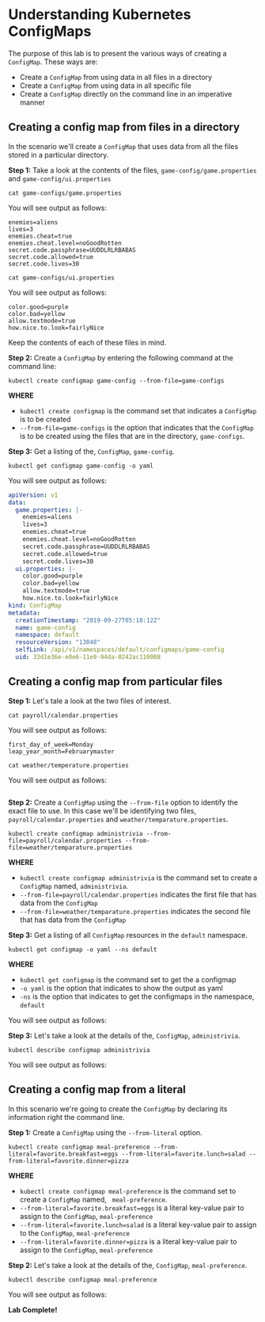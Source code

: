 # Understanding Kubernetes ConfigMaps

The purpose of this lab is to present the various ways of creating a `ConfigMap`. These ways are:

* Create a `ConfigMap` from using data in all files in a directory
* Create a `ConfigMap` from using data in all specific file
* Create a `ConfigMap` directly on the command line in an imperative manner

## Creating a config map from files in a directory

In the scenario we'll create a `ConfigMap` that uses data from all the files
stored in a particular directory.

**Step 1:** Take a look at the contents of the files, `game-config/game.properties` and
`game-config/ui.properties`

`cat game-configs/game.properties`

You will see output as follows:

```text
enemies=aliens
lives=3
enemies.cheat=true
enemies.cheat.level=noGoodRotten
secret.code.passphrase=UUDDLRLRBABAS
secret.code.allowed=true
secret.code.lives=30
```
`cat game-configs/ui.properties`


You will see output as follows:

```text
color.good=purple
color.bad=yellow
allow.textmode=true
how.nice.to.look=fairlyNice
```
Keep the contents of each of these files in mind.

**Step 2:** Create a `ConfigMap` by entering the following command at the command line:

`kubectl create configmap game-config --from-file=game-configs`

**WHERE**

* `kubectl create configmap` is the command set that indicates a `ConfigMap` is to be created
* `--from-file=game-configs` is the option that indicates that the `ConfigMap` is to be created using the files that
are in the directory, `game-configs`.

**Step 3:** Get a listing of the, `ConfigMap`, `game-config`.

`kubectl get configmap game-config -o yaml`

You will see output as follows:
```yaml
apiVersion: v1
data:
  game.properties: |-
    enemies=aliens
    lives=3
    enemies.cheat=true
    enemies.cheat.level=noGoodRotten
    secret.code.passphrase=UUDDLRLRBABAS
    secret.code.allowed=true
    secret.code.lives=30
  ui.properties: |-
    color.good=purple
    color.bad=yellow
    allow.textmode=true
    how.nice.to.look=fairlyNice
kind: ConfigMap
metadata:
  creationTimestamp: "2019-09-27T05:18:12Z"
  name: game-config
  namespace: default
  resourceVersion: "13048"
  selfLink: /api/v1/namespaces/default/configmaps/game-config
  uid: 33d1e36e-e0e6-11e9-94da-0242ac110008
```
## Creating a config map from particular files

**Step 1:** Let's tale a look at the two files of interest.

`cat payroll/calendar.properties`

You will see output as follows:
```text
first_day_of_week=Monday
leap_year_month=Februarymaster
```

`cat weather/temperature.properties`

You will see output as follows:
```text

```

**Step 2:** Create a `ConfigMap` using the `--from-file` option to identify the exact file to use. In this case
we'll be identifying two files, `payroll/calendar.properties` and  `weather/temparature.properties`.

`kubectl create configmap administrivia --from-file=payroll/calendar.properties --from-file=weather/temparature.properties`

**WHERE**

* `kubectl create configmap administrivia` is the command set to create a `ConfigMap` named, `administrivia`.
* `--from-file=payroll/calendar.properties` indicates the first file that has data from the `ConfigMap`
* `--from-file=weather/temparature.properties` indicates the second file that has data from the `ConfigMap`

**Step 3:** Get a listing of all `ConfigMap` resources in the `default` namespace.

`kubectl get configmap -o yaml --ns default`

**WHERE**

* `kubectl get configmap` is the command set to get the a configmap
* `-o yaml` is the option that indicates to show the output as yaml
* `-ns` is the option that indicates to get the configmaps in the namespace, `default`

You will see output as follows:

**Step 3:** Let's take a look at the details of the, `ConfigMap`, `administrivia`.

`kubectl describe configmap administrivia`

You will see output as follows:

## Creating a config map from a literal

In this scenario we're going to create the `ConfigMap` by declaring its information right the command line.

**Step 1:** Create a `ConfigMap` using the `--from-literal` option.

`kubectl create configmap meal-preference --from-literal=favorite.breakfast=eggs --from-literal=favorite.lunch=salad --from-literal=favorite.dinner=pizza`

**WHERE**

* `kubectl create configmap meal-preference` is the command set to create a `ConfigMap` named, ` meal-preference`.
* `--from-literal=favorite.breakfast=eggs` is a literal key-value pair to assign to the `ConfigMap`, `meal-preference`
* `--from-literal=favorite.lunch=salad` is a literal key-value pair to assign to the `ConfigMap`, `meal-preference`
* `--from-literal=favorite.dinner=pizza` is a literal key-value pair to assign to the `ConfigMap`, `meal-preference`

**Step 2:** Let's take a look at the details of the, `ConfigMap`, `meal-preference`.

`kubectl describe configmap meal-preference`

You will see output as follows:

**Lab Complete!**